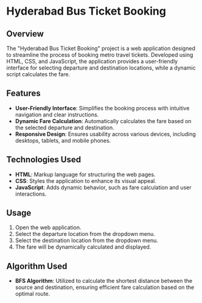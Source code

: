 # Hyderabad Bus Ticket Booking

## Overview

The "Hyderabad Bus Ticket Booking" project is a web application designed to streamline the process of booking metro travel tickets. Developed using HTML, CSS, and JavaScript, the application provides a user-friendly interface for selecting departure and destination locations, while a dynamic script calculates the fare.

## Features

- **User-Friendly Interface**: Simplifies the booking process with intuitive navigation and clear instructions.
- **Dynamic Fare Calculation**: Automatically calculates the fare based on the selected departure and destination.
- **Responsive Design**: Ensures usability across various devices, including desktops, tablets, and mobile phones.

## Technologies Used

- **HTML**: Markup language for structuring the web pages.
- **CSS**: Styles the application to enhance its visual appeal.
- **JavaScript**: Adds dynamic behavior, such as fare calculation and user interactions.

## Usage

1. Open the web application.
2. Select the departure location from the dropdown menu.
3. Select the destination location from the dropdown menu.
4. The fare will be dynamically calculated and displayed.

## Algorithm Used

- **BFS Algorithm**: Utilized to calculate the shortest distance between the source and destination, ensuring efficient fare calculation based on the optimal route.
